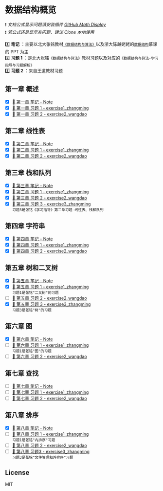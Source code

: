 # 数据结构概览

:exclamation: _文档公式显示问题请安装插件 [GitHub Math Display](https://chrome.google.com/webstore/detail/github-math-display/cgolaobglebjonjiblcjagnpmdmlgmda/related)_  
:exclamation: _若公式还是显示有问题，建议 Clone 本地使用_

:one: **笔记** ：主要以北大张铭教材[`《数据结构与算法》`](https://github.com/caoshenghui/DataStruct/releases/tag/v1.0)以及浙大陈越姥姥的[`数据结构`](https://www.icourse163.org/course/ZJU-93001)慕课的 PPT 为主  
:two: **习题 1** ：是北大张铭`《数据结构与算法》`教材习题以及对应的`《数据结构与算法-学习指导与习题解析》`  
:three: **习题 2** ：来自王道教材习题

## 第一章 概述

- [x] [:page_facing_up: 第一章 笔记 - Note](./Chapter1-Overview/Note.md)
- [x] [:orange_book: 第一章 习题 1 - exercise1_zhangming](./Chapter1-Overview/exercise1_zhangming.md)
- [x] [:blue_book: 第一章 习题 2 - exercise2_wangdao](./Chapter1-Overview/exercise2_wangdao.md)

## 第二章 线性表

- [x] [:page_facing_up: 第二章 笔记 - Note](./Chapter2-LinearList/Note.md)
- [x] [:orange_book: 第二章 习题 1 - exercise1_zhangming](./Chapter2-LinearList/exercise1_zhangming.md)
- [x] [:blue_book: 第二章 习题 2 - exercise2_wangdao](./Chapter2-LinearList/exercise2_wangdao.md)

## 第三章 栈和队列

- [x] [:page_facing_up: 第三章 笔记 - Note](./Chapter3-StackAndQueue/Note.md)
- [x] [:orange_book: 第三章 习题 1 - exercise1_zhangming](./Chapter3-StackAndQueue/exercise1_zhangming.md)
- [x] [:blue_book: 第三章 习题 2 - exercise2_wangdao](./Chapter3-StackAndQueue/exercise2_wangdao.md)
- [x] [:green_book: 第三章 习题 3 - exercise3_zhangming](./Chapter3-StackAndQueue/exercise3_zhangming.md)  
       `习题3是张铭《学习指导》第二章习题-线性表、栈和队列`

## 第四章 字符串

- [x] [:page_facing_up: 第四章 笔记 - Note](./Chapter4-String/Note.md)
- [x] [:orange_book: 第四章 习题 1 - exercise1_zhangming](./Chapter4-String/exercise1_zhangming.md)
- [x] [:blue_book: 第四章 习题 2 - exercise2_wangdao](./Chapter4-String/exercise2_wangdao.md)

## 第五章 树和二叉树

- [x] [:page_facing_up: 第五章 笔记 - Note](./Chapter5-TreeAndBinaryTree/Note.md)
- [x] [:orange_book: 第五章 习题 1 - exercise1_zhangming](./Chapter4-String/exercise1_zhangming.md)  
       `习题1是张铭"二叉树"的习题`
- [ ] [:blue_book: 第五章 习题 2 - exercise2_wangdao]()
- [x] [:green_book: 第五章 习题 3 - exercise3_zhangming](./Chapter4-String/exercise1_zhangming.md)  
       `习题3是张铭"树"的习题`

## 第六章 图

- [x] [:page_facing_up: 第六章 笔记 - Note](./Chapter6-Graph/Note.md)
- [ ] [:orange_book: 第六章 习题 1 - exercise1_zhangming](./Chapter6-Graph/exercise1_zhangming.md)  
       `习题1是张铭"图"的习题`
- [ ] [:blue_book: 第六章 习题 2 - exercise2_wangdao]()

## 第七章 查找

- [ ] [:page_facing_up: 第七章 笔记 - Note](./Chapter7-Search/Note.md)
- [ ] [:orange_book: 第七章 习题 1 - exercise1_zhangming](./Chapter7-Search/exercise1_zhangming.md)  
- [ ] [:blue_book: 第七章 习题 2 - exercise2_wangdao]()

## 第八章 排序

- [x] [:page_facing_up: 第八章 笔记 - Note](./Chapter8-Sort/Note.md)  
- [ ] [:orange_book: 第八章 习题 1 - exercise1_zhangming](./Chapter8-Sort/exercise1_zhangming.md)  
    `习题1是张铭"内排序"习题`
- [ ] [:blue_book: 第八章 习题 2 - exercise2_wangdao]()
- [ ] [:green_book: 第八章 习题3 - exercise3_zhangming](./Chapter8-Sort/exercise3_zhangming.md)  
    `习题3是张铭"文件管理和外排序"习题`

## License

MIT
